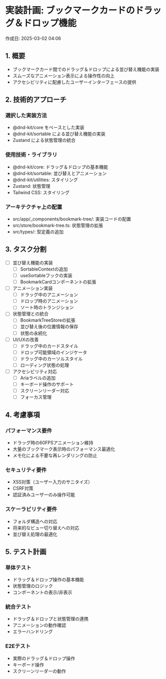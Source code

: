 # 実装計画: ブックマークカードのドラッグ＆ドロップ機能
作成日: 2025-03-02 04:06

## 1. 概要
- ブックマークカード間でのドラッグ＆ドロップによる並び替え機能の実装
- スムーズなアニメーション表示による操作性の向上
- アクセシビリティに配慮したユーザーインターフェースの提供

## 2. 技術的アプローチ
### 選択した実装方法
- @dnd-kit/core をベースとした実装
- @dnd-kit/sortable による並び替え機能の実装
- Zustand による状態管理の統合

### 使用技術・ライブラリ
- @dnd-kit/core: ドラッグ＆ドロップの基本機能
- @dnd-kit/sortable: 並び替えとアニメーション
- @dnd-kit/utilities: スタイリング
- Zustand: 状態管理
- Tailwind CSS: スタイリング

### アーキテクチャ上の配置
- src/app/_components/bookmark-tree/: 実装コードの配置
- src/store/bookmark-tree.ts: 状態管理の拡張
- src/types/: 型定義の追加

## 3. タスク分割
- [ ] 並び替え機能の実装
  - [ ] SortableContextの追加
  - [ ] useSortableフックの実装
  - [ ] BookmarkCardコンポーネントの拡張

- [ ] アニメーション実装
  - [ ] ドラッグ中のアニメーション
  - [ ] ドロップ時のアニメーション
  - [ ] ソート時のトランジション

- [ ] 状態管理との統合
  - [ ] BookmarkTreeStoreの拡張
  - [ ] 並び替え後の位置情報の保存
  - [ ] 状態の永続化

- [ ] UI/UXの改善
  - [ ] ドラッグ中のカードスタイル
  - [ ] ドロップ可能領域のインジケータ
  - [ ] ドラッグ中のカーソルスタイル
  - [ ] ローディング状態の処理

- [ ] アクセシビリティ対応
  - [ ] Ariaラベルの追加
  - [ ] キーボード操作のサポート
  - [ ] スクリーンリーダー対応
  - [ ] フォーカス管理

## 4. 考慮事項
### パフォーマンス要件
- ドラッグ時の60FPSアニメーション維持
- 大量のブックマーク表示時のパフォーマンス最適化
- メモ化による不要な再レンダリングの防止

### セキュリティ要件
- XSS対策（ユーザー入力のサニタイズ）
- CSRF対策
- 認証済みユーザーのみ操作可能

### スケーラビリティ要件
- フォルダ構造への対応
- 将来的なビュー切り替えへの対応
- 並び替え処理の最適化

## 5. テスト計画
### 単体テスト
- ドラッグ＆ドロップ操作の基本機能
- 状態管理のロジック
- コンポーネントの表示/非表示

### 統合テスト
- ドラッグ＆ドロップと状態管理の連携
- アニメーションの動作確認
- エラーハンドリング

### E2Eテスト
- 実際のドラッグ＆ドロップ操作
- キーボード操作
- スクリーンリーダーの動作